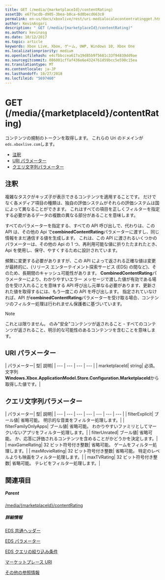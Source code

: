```yaml
---
title: GET (/media/{marketplaceId}/contentRating)
assetID: e677acdb-d905-3bea-b0ca-6d8becd663c0
permalink: en-us/docs/xboxlive/rest/uri-medialocalecontentratingget.html
author: KevinAsgari
description: " GET (/media/{marketplaceId}/contentRating)"
ms.author: kevinasg
ms.date: 10/12/2017
ms.topic: article
keywords: Xbox Live, Xbox, ゲーム, UWP, Windows 10, Xbox One
ms.localizationpriority: medium
ms.openlocfilehash: e4cfbbccea617a19d85b9f5601c33f94839dd9ae
ms.sourcegitcommit: 086001cffaf436e6e4324761d59bcc5e598c15ea
ms.translationtype: MT
ms.contentlocale: ja-JP
ms.lasthandoff: 10/27/2018
ms.locfileid: "5697460"
---
```

# <a name="get-mediamarketplaceidcontentrating"></a>GET (/media/{marketplaceId}/contentRating)
コンテンツの規制のトークンを取得します。 これらの Uri のドメインが`eds.xboxlive.com`します。
 
  * [注釈](#ID4EV)
  * [URI パラメーター](#ID4ELB)
  * [クエリ文字列パラメーター](#ID4EWB)
 
<a id="ID4EV"></a>

 
## <a name="remarks"></a>注釈
 
複雑なタスクがキッズ子が表示できるコンテンツを適用することです。 だけでなく各メディア項目の種類は、独自の評価システムがそれらの評価システムは国によって異なることができます。 これはすべての項目を正しくフィルターを指定する必要があるデータの複数の異なる部分があることを意味します。
 
すべてのパラメーターを指定する、すべての API 呼び出しで、代わりは、この API は、その他の Api で**combinedContentRating**パラメーターに渡すし、同じ情報をまだ通信する値を生成します。 これは、この API に渡されるいくつかのパラメーターは、その他の Api の 1 つ、再利用可能な値に折りたたまれたとき、Api を使用し、保守、やすくするために設計されています。
 
頻繁に変更する必要がありますが、この API によって返される正確な値は変更が最終的に、(リリース エンターテイメント探索サービス (EDS) の間など)、そのため、長期間のキャッシュ可能性があります。 **CombinedContentRating**パラメーターにより、わかりやすいエラー メッセージで渡した値が有効である場合を受け入れることを意味する API 呼び出し元単なる必要があります、更新された値を取得するには、もう一度この API を呼び出します。 指定されていなければ、API が**combinedContentRating**パラメーターを受け取る場合、コンテンツのフィルター処理は行われません保護者に基づいています。 

> [!NOTE] 
> これとは限りません。 のみ"安全"コンテンツが返されること - すべてのコンテンツが返されること、明示的な可能性のあるコンテンツを含むことを意味します。 


  
<a id="ID4ELB"></a>

 
## <a name="uri-parameters"></a>URI パラメーター
 
| パラメーター| 型| 説明| 
| --- | --- | --- | --- | 
| marketplaceId| string| 必須。 文字列<b>Windows.Xbox.ApplicationModel.Store.Configuration.MarketplaceId</b>から取得した値です。| 
  
<a id="ID4EWB"></a>

 
## <a name="query-string-parameters"></a>クエリ文字列パラメーター
 
| パラメーター| 型| 説明| 
| --- | --- | --- | --- | --- | --- | --- | 
| filterExplicit| ブール値| 省略可能。 明示的な音楽をフィルター処理します。| 
| filterFamilyOnlyApps| ブール値| 省略可能。 わかりやすいファミリとしてマークいないアプリをフィルター処理します。| 
| filterUnrated| ブール値| 省略可能。 か、応答に評価されるコンテンツを含めることがかどうかを決定します。| 
| maxGameRating| 32 ビット符号付き整数| 省略可能。 ゲームをフィルター処理します。| 
| maxMovieRating| 32 ビット符号付き整数| 省略可能。 特定のレベルよりも映画をフィルター処理します。| 
| maxTVRating| 32 ビット符号付き整数| 省略可能。 テレビをフィルター処理します。| 
  
<a id="ID4E5D"></a>

 
## <a name="see-also"></a>関連項目
 
<a id="ID4EAE"></a>

 
##### <a name="parent"></a>Parent 

[/media/{marketplaceId}/contentRating](uri-medialocalecontentrating.md)

  
<a id="ID4EKE"></a>

 
##### <a name="further-information"></a>詳細情報 

[EDS 共通ヘッダー](../../additional/edscommonheaders.md)

 [EDS パラメーター](../../additional/edsparameters.md)

 [EDS クエリの絞り込み条件](../../additional/edsqueryrefiners.md)

 [マーケットプレース URI](atoc-reference-marketplace.md)

 [その他の参照情報](../../additional/atoc-xboxlivews-reference-additional.md)

   